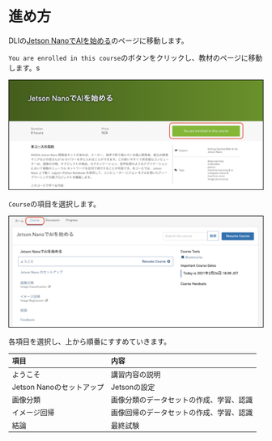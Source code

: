 # 進め方

DLIの[Jetson NanoでAIを始める](https://courses.nvidia.com/courses/course-v1:DLI+C-RX-02+V1-JA/about)のページに移動します。


``You are enrolled in this course``のボタンをクリックし、教材のページに移動します。s

![](./img/ai00.jpg)

``Course``の項目を選択します。

![](./img/ai01.jpg)

各項目を選択し、上から順番にすすめていきます。

|項目|内容|
|:--|:--|
|ようこそ|講習内容の説明|
|Jetson Nanoのセットアップ|Jetsonの設定|
|画像分類|画像分類のデータセットの作成、学習、認識|
|イメージ回帰|画像回帰のデータセットの作成、学習、認識|
|結論|最終試験|


